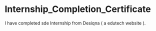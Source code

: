 # Internship_Completion_Certificate
I have completed sde  Internship from Desiqna ( a edutech website ).
